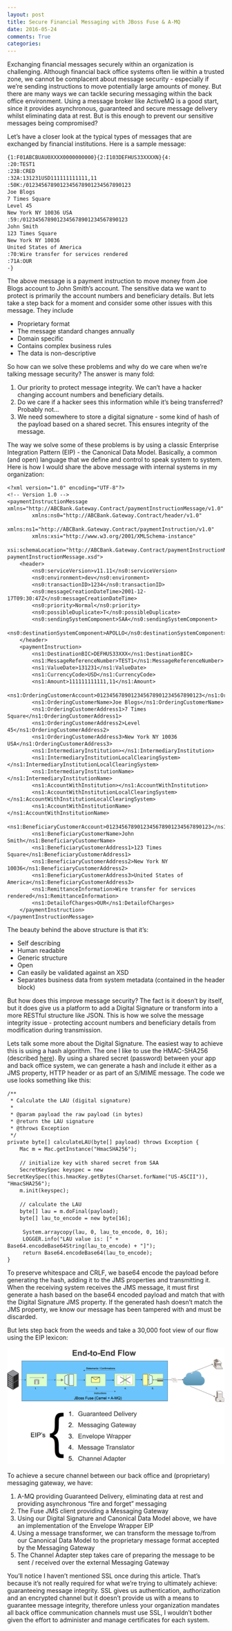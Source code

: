 ```yaml
---
layout: post
title: Secure Financial Messaging with JBoss Fuse & A-MQ
date: 2016-05-24
comments: True
categories:
---
```


Exchanging financial messages securely within an organization is challenging.  Although financial back office systems often lie within a trusted zone, we cannot be complacent about message security - especially if we’re sending instructions to move potentially large amounts of money.  But there are many ways we can tackle securing messaging within the back office environment.  Using a message broker like ActiveMQ is a good start, since it provides asynchronous, guaranteed and secure message delivery whilst eliminating data at rest.  But is this enough to prevent our sensitive messages being compromised?

Let’s have a closer look at the typical types of messages that are exchanged by financial institutions.  Here is a sample message:

```Text
{1:F01ABCBUAU0XXXX0000000000}{2:I103DEFHUS33XXXXN}{4:
:20:TEST1
:23B:CRED
:32A:131231USD111111111111,11
:50K:/0123456789012345678901234567890123
Joe Blogs
7 Times Square
Level 45
New York NY 10036 USA
:59:/0123456789012345678901234567890123
John Smith
123 Times Square
New York NY 10036
United States of America
:70:Wire transfer for services rendered
:71A:OUR
-}
```

The above message is a payment instruction to move money from Joe Blogs account to John Smith’s account.  The sensitive data we want to protect is primarily the account numbers and beneficiary details.  But lets take a step back for a moment and consider some other issues with this message.  They include

* Proprietary format
* The message standard changes annually
* Domain specific
* Contains complex business rules
* The data is non-descriptive

So how can we solve these problems and why do we care when we’re talking message security?  The answer is many fold:

1. Our priority to protect message integrity.  We can’t have a hacker changing account numbers and beneficiary details.
2. Do we care if a hacker sees this information while it’s being transferred?  Probably not…
3. We need somewhere to store a digital signature - some kind of hash of the payload based on a shared secret. This ensures integrity of the message.

The way we solve some of these problems is by using a classic Enterprise Integration Pattern (EIP) - the Canonical Data Model.  Basically, a common (and open) language that we define and control to speak system to system.  Here is how I would share the above message with internal systems in my organization:

```
<?xml version="1.0" encoding="UTF-8"?>
<!-- Version 1.0 -->
<paymentInstructionMessage xmlns="http://ABCBank.Gateway.Contract/paymentInstructionMessage/v1.0"
		xmlns:ns0="http://ABCBank.Gateway.Contract/header/v1.0" 
		xmlns:ns1="http://ABCBank.Gateway.Contract/paymentInstruction/v1.0" 
		xmlns:xsi="http://www.w3.org/2001/XMLSchema-instance"
		xsi:schemaLocation="http://ABCBank.Gateway.Contract/paymentInstructionMessage/v1.0 paymentInstructionMessage.xsd">
	<header>
		<ns0:serviceVersion>v11.11</ns0:serviceVersion>
		<ns0:environment>dev</ns0:environment>
		<ns0:transactionID>1234</ns0:transactionID>
		<ns0:messageCreationDateTime>2001-12-17T09:30:47Z</ns0:messageCreationDateTime>
		<ns0:priority>Normal</ns0:priority>
		<ns0:possibleDuplicate>T</ns0:possibleDuplicate>
		<ns0:sendingSystemComponent>SAA</ns0:sendingSystemComponent>
		<ns0:destinationSystemComponent>APOLLO</ns0:destinationSystemComponent>
	</header>
	<paymentInstruction>
		<ns1:DestinationBIC>DEFHUS33XXX</ns1:DestinationBIC>
		<ns1:MessageReferenceNumber>TEST1</ns1:MessageReferenceNumber>
		<ns1:ValueDate>131231</ns1:ValueDate>
		<ns1:CurrencyCode>USD</ns1:CurrencyCode>
		<ns1:Amount>111111111111,11</ns1:Amount>
		<ns1:OrderingCustomerAccount>0123456789012345678901234567890123</ns1:OrderingCustomerAccount>
		<ns1:OrderingCustomerName>Joe Blogs</ns1:OrderingCustomerName>
		<ns1:OrderingCustomerAddress1>7 Times Square</ns1:OrderingCustomerAddress1>
		<ns1:OrderingCustomerAddress2>Level 45</ns1:OrderingCustomerAddress2>
		<ns1:OrderingCustomerAddress3>New York NY 10036 USA</ns1:OrderingCustomerAddress3>
		<ns1:IntermediaryInstitution></ns1:IntermediaryInstitution>
		<ns1:IntermediaryInstitutionLocalClearingSystem></ns1:IntermediaryInstitutionLocalClearingSystem>
		<ns1:IntermediaryInstitutionName></ns1:IntermediaryInstitutionName>
		<ns1:AccountWithInstitution></ns1:AccountWithInstitution>
		<ns1:AccountWithInstitutionLocalClearingSystem></ns1:AccountWithInstitutionLocalClearingSystem>
		<ns1:AccountWithInstitutionName></ns1:AccountWithInstitutionName>
		<ns1:BeneficiaryCustomerAccount>0123456789012345678901234567890123</ns1:BeneficiaryCustomerAccount>
		<ns1:BeneficiaryCustomerName>John Smith</ns1:BeneficiaryCustomerName>
		<ns1:BeneficiaryCustomerAddress1>123 Times Square</ns1:BeneficiaryCustomerAddress1>
		<ns1:BeneficiaryCustomerAddress2>New York NY 10036</ns1:BeneficiaryCustomerAddress2>
		<ns1:BeneficiaryCustomerAddress3>United States of America</ns1:BeneficiaryCustomerAddress3>
		<ns1:RemittanceInformation>Wire transfer for services rendered</ns1:RemittanceInformation>
		<ns1:DetailofCharges>OUR</ns1:DetailofCharges>
	</paymentInstruction>
</paymentInstructionMessage>
```

The beauty behind the above structure is that it’s:

* Self describing
* Human readable
* Generic structure
* Open
* Can easily be validated against an XSD
* Separates business data from system metadata (contained in the header block)

But how does this improve message security? The fact is it doesn’t by itself, but it does give us a platform to add a Digital Signature or transform into a more RESTful structure like JSON.  This is how we solve the message integrity issue - protecting account numbers and beneficiary details from modification during transmission.

Lets talk some more about the Digital Signature.  The easiest way to achieve this is using a hash algorithm.  The one I like to use the HMAC-SHA256 (described [here](https://en.wikipedia.org/wiki/Hash-based_message_authentication_code)).  By using a shared secret (password) between your app and back office system, we can generate a hash and include it either as a JMS property, HTTP header or as part of an S/MIME message.  The code we use looks something like this:

```
/**
 * Calculate the LAU (digital signature)
 * 
 * @param payload the raw payload (in bytes)
 * @return the LAU signature
 * @throws Exception
 */
private byte[] calculateLAU(byte[] payload) throws Exception {
    Mac m = Mac.getInstance("HmacSHA256");

    // initialize key with shared secret from SAA
    SecretKeySpec keyspec = new SecretKeySpec(this.hmacKey.getBytes(Charset.forName("US-ASCII")), "HmacSHA256");
    m.init(keyspec);
    
    // calculate the LAU
    byte[] lau = m.doFinal(payload);
    byte[] lau_to_encode = new byte[16];
    
     System.arraycopy(lau, 0, lau_to_encode, 0, 16);
     LOGGER.info("LAU value is: [" + Base64.encodeBase64String(lau_to_encode) + "]");
     return Base64.encodeBase64(lau_to_encode);
}
```

To preserve whitespace and CRLF, we base64 encode the payload before generating the hash, adding it to the JMS properties and transmitting it.  When the receiving system receives the JMS message, it must first generate a hash based on the base64 encoded payload and match that with the Digital Signature JMS property.  If the generated hash doesn’t match the JMS property, we know our message has been tampered with and must be discarded.

But lets step back from the weeds and take a 30,000 foot view of our flow using the EIP lexicon:

![EIP End to End Flow](/images/eip_flow_end_to_end.png)

To achieve a secure channel between our back office and (proprietary) messaging gateway, we have:

1. A-MQ providing Guaranteed Delivery, eliminating data at rest and providing asynchronous “fire and forget” messaging
2. The Fuse JMS client providing a Messaging Gateway
3. Using our Digital Signature and Canonical Data Model above, we have an implementation of the Envelope Wrapper EIP
4. Using a message transformer, we can transform the message to/from our Canonical Data Model to the proprietary message format accepted by the Messaging Gateway
5. The Channel Adapter step takes care of preparing the message to be sent / received over the external Messaging Gateway

You’ll notice I haven’t mentioned SSL once during this article.  That’s because it’s not really required for what we’re trying to ultimately achieve: guaranteeing message integrity.  SSL gives us authentication, authorization and an encrypted channel but it doesn’t provide us with a means to guarantee message integrity, therefore unless your organization mandates all back office communication channels must use SSL, I wouldn’t bother given the effort to administer and manage certificates for each system.
